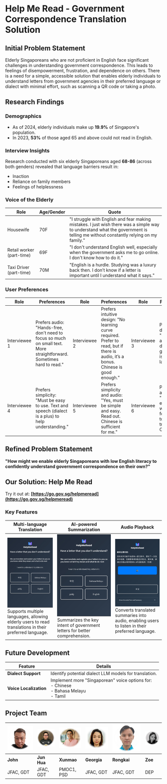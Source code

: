 # Help Me Read - Government Correspondence Translation Solution

## Initial Problem Statement
Elderly Singaporeans who are not proficient in English face significant challenges in understanding government correspondence. This leads to feelings of disempowerment, frustration, and dependence on others. There is a need for a simple, accessible solution that enables elderly individuals to understand letters from government agencies in their preferred language or dialect with minimal effort, such as scanning a QR code or taking a photo.

## Research Findings

### Demographics
- As of 2024, elderly individuals make up **19.9%** of Singapore's population.
- In 2023, **53%** of those aged 65 and above could not read in English.

### Interview Insights
Research conducted with six elderly Singaporeans aged **68-86** (across both genders) revealed that language barriers result in:
- Inaction
- Reliance on family members
- Feelings of helplessness

### Voice of the Elderly

| Role | Age/Gender | Quote |
|------|------------|-------|
| Housewife | 70F | "I struggle with English and fear making mistakes. I just wish there was a simple way to understand what the government is telling me without constantly relying on my family." |
| Retail worker (part-time) | 69F | "I don't understand English well, especially when the government asks me to go online. I don't know how to do it." |
| Taxi Driver (part-time) | 70M | "English is a hurdle. Studying was a luxury back then. I don’t know if a letter is important until I understand what it says." |

### User Preferences

| Role | Preferences | Role | Preferences | Role | Preferences |
|------|-------------|------|-------------|------|-------------|
| Interviewee 1 | Prefers audio: "Hands-free, don't need to focus so much on small text. More straightforward. Sometimes hard to read." | Interviewee 2 | Prefers intuitive design: "No learning curve required. Prefer to read, but if there is audio, it’s a bonus. Chinese is good enough." | Interviewee 3 | Prefers dialect: "Only read-aloud in dialect is good as that is my main language." |
| Interviewee 4 | Prefers simplicity: "Must be easy to use. Text and speech (dialect is a plus) to help understanding." | Interviewee 5 | Prefers simplicity and audio: "Yes, must be simple and easy. Read out. Chinese is sufficient for me." | Interviewee 6 | Prefers accessibility: "Must be easy to use with big font. Need to be able to translate to Chinese." |

## Refined Problem Statement
**"How might we enable elderly Singaporeans with low English literacy to confidently understand government correspondence on their own?"**

## Our Solution: Help Me Read
Try it out at: **[https://go.gov.sg/helpmeread](https://go.gov.sg/helpmeread)**

### Key Features

| **Multi-language Translation** | **AI-powered Summarization** | **Audio Playback** |
|-----------------------------|--------------------------|--------------------|
| ![Multi-language](https://github.com/maodees/hlpmeread2/blob/main/assets/IMG_7943.jpg) <br> Supports multiple languages, allowing elderly users to read translations in their preferred language. | ![Summarization](https://github.com/maodees/hlpmeread2/blob/main/assets/IMG_7943.jpg) <br> Summarizes the key intent of government letters for better comprehension. | ![Audio](https://github.com/maodees/hlpmeread2/blob/main/assets/IMG_7948.jpg) <br> Converts translated summaries into audio, enabling users to listen in their preferred language. |

## Future Development

| **Feature** | **Details** |
|------------|------------|
| **Dialect Support** | Identify potential dialect LLM models for translation. |
| **Voice Localization** | Implement more "Singaporean" voice options for: <br> - Chinese <br> - Bahasa Melayu <br> - Tamil |

## Project Team

| ![John Chan (L)](https://github.com/maodees/hlpmeread2/blob/main/assets/john.png) | ![Chan Jun Hua](https://github.com/maodees/hlpmeread2/blob/main/assets/jh.png) | ![Chew Xunmao](https://github.com/maodees/hlpmeread2/blob/main/assets/xm.png) | ![Georgia Koh](https://github.com/maodees/hlpmeread2/blob/main/assets/gg.png) | ![Ye Rongkai](https://github.com/maodees/hlpmeread2/blob/main/assets/rk.png) | ![Zoe Ng](https://github.com/maodees/hlpmeread2/blob/main/assets/zoe.png) |
|------|------|------|------|------|------|
| **John** | **Jun Hua** | **Xunmao** | **Georgia** | **Rongkai** | **Zoe** |
| JFAC, GDT | JFAC, GDT | PMOC1, PSD | JFAC, GDT | JFAC, GDT | DEP |
